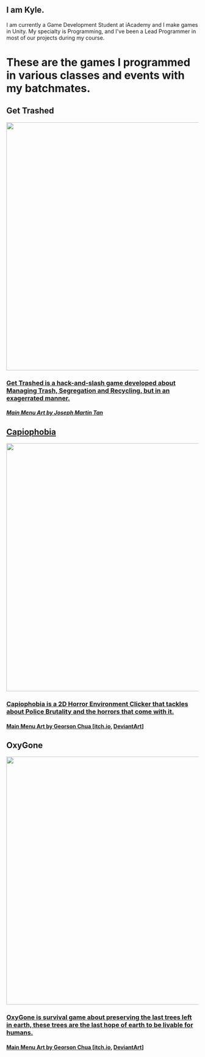 ## I am Kyle.
I am currently a Game Development Student at iAcademy and I make games in Unity.
My specialty is Programming, and I've been a Lead Programmer in most of our projects during my course.

# These are the games I programmed in various classes and events with my batchmates.

## Get Trashed
<a href="https://drive.google.com/uc?export=view&id=1XpQpvtOXZy7moALUf4lxbLCJ7x08KS_q"><img src="https://drive.google.com/uc?export=view&id=1XpQpvtOXZy7moALUf4lxbLCJ7x08KS_q" style="width: 650px">
### Get Trashed is a hack-and-slash game developed about Managing Trash, Segregation and Recycling, but in an exagerrated manner.
##### Main Menu Art by Joseph Martin Tan

## Capiophobia
<a href="https://drive.google.com/uc?export=view&id=1hVwufwTA60WV_pbfpubOUauGIf0ji8_"><img src="https://drive.google.com/uc?export=view&id=1hVwufwTA60WV_pbfpubOUauGIf0ji8_-" style="width: 650px">
### Capiophobia is a 2D Horror Environment Clicker that tackles about Police Brutality and the horrors that come with it.
#### Main Menu Art by Georson Chua [[itch.io](https://zerogeorson.itch.io/), [DeviantArt](https://www.deviantart.com/zerogeorson)]

## OxyGone
<a href="https://drive.google.com/uc?export=view&id=1LFw1AljNlJi60ygo9l2bV_BcW4LR543e"><img src="https://drive.google.com/uc?export=view&id=1LFw1AljNlJi60ygo9l2bV_BcW4LR543e" style="width: 650px">
### OxyGone is survival game about preserving the last trees left in earth, these trees are the last hope of earth to be livable for humans.
#### Main Menu Art by Georson Chua [[itch.io](https://zerogeorson.itch.io/), [DeviantArt](https://www.deviantart.com/zerogeorson)]
